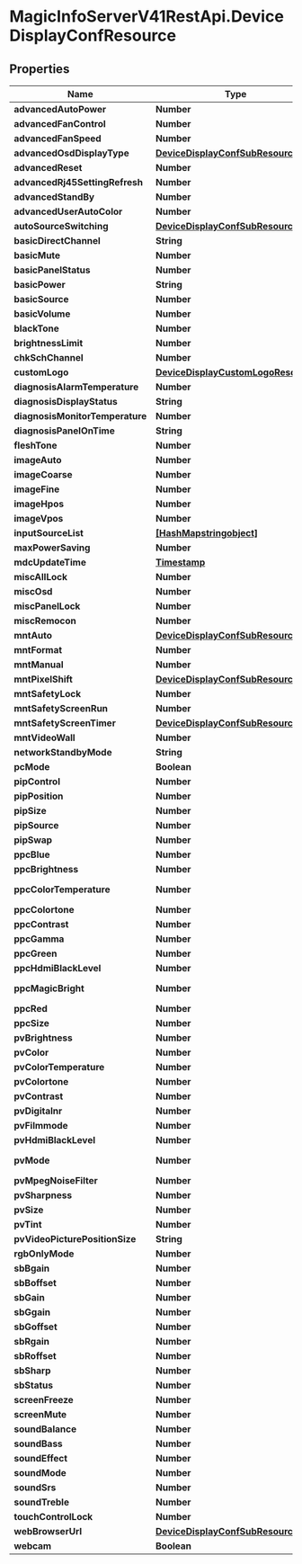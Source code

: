 # MagicInfoServerV41RestApi.DeviceDisplayConfResource

## Properties
Name | Type | Description | Notes
------------ | ------------- | ------------- | -------------
**advancedAutoPower** | **Number** |  | [optional] 
**advancedFanControl** | **Number** |  | [optional] 
**advancedFanSpeed** | **Number** |  | [optional] 
**advancedOsdDisplayType** | [**DeviceDisplayConfSubResource**](DeviceDisplayConfSubResource.md) |  | [optional] 
**advancedReset** | **Number** |  | [optional] 
**advancedRj45SettingRefresh** | **Number** |  | [optional] 
**advancedStandBy** | **Number** |  | [optional] 
**advancedUserAutoColor** | **Number** |  | [optional] 
**autoSourceSwitching** | [**DeviceDisplayConfSubResource**](DeviceDisplayConfSubResource.md) |  | [optional] 
**basicDirectChannel** | **String** | 1;chkAtvDtv(0:false, 1:true);chkAirCable(0:false, 1:true);tv_channel_major_channel;tv_channel_minor_channel[Channel] button on display list tab. (Modification is only allowed with TV or DTV inpusource | [optional] 
**basicMute** | **Number** | 0 : mute off | [optional] 
**basicPanelStatus** | **Number** | 0 : panel off | [optional] 
**basicPower** | **String** | 0 : power off | [optional] 
**basicSource** | **Number** | MagicInfo-Lite/S | [optional] 
**basicVolume** | **Number** | volume value | [optional] 
**blackTone** | **Number** |  | [optional] 
**brightnessLimit** | **Number** |  | [optional] 
**chkSchChannel** | **Number** |  | [optional] 
**customLogo** | [**DeviceDisplayCustomLogoResource**](DeviceDisplayCustomLogoResource.md) |  | [optional] 
**diagnosisAlarmTemperature** | **Number** |  | [optional] 
**diagnosisDisplayStatus** | **String** |  | [optional] 
**diagnosisMonitorTemperature** | **Number** |  | [optional] 
**diagnosisPanelOnTime** | **String** |  | [optional] 
**fleshTone** | **Number** |  | [optional] 
**imageAuto** | **Number** |  | [optional] 
**imageCoarse** | **Number** |  | [optional] 
**imageFine** | **Number** |  | [optional] 
**imageHpos** | **Number** |  | [optional] 
**imageVpos** | **Number** |  | [optional] 
**inputSourceList** | [**[HashMapstringobject]**](HashMapstringobject.md) |  | [optional] 
**maxPowerSaving** | **Number** |  | [optional] 
**mdcUpdateTime** | [**Timestamp**](Timestamp.md) |  | [optional] 
**miscAllLock** | **Number** |  | [optional] 
**miscOsd** | **Number** |  | [optional] 
**miscPanelLock** | **Number** |  | [optional] 
**miscRemocon** | **Number** |  | [optional] 
**mntAuto** | [**DeviceDisplayConfSubResource**](DeviceDisplayConfSubResource.md) |  | [optional] 
**mntFormat** | **Number** |  | [optional] 
**mntManual** | **Number** | 0~100 | [optional] 
**mntPixelShift** | [**DeviceDisplayConfSubResource**](DeviceDisplayConfSubResource.md) |  | [optional] 
**mntSafetyLock** | **Number** |  | [optional] 
**mntSafetyScreenRun** | **Number** |  | [optional] 
**mntSafetyScreenTimer** | [**DeviceDisplayConfSubResource**](DeviceDisplayConfSubResource.md) |  | [optional] 
**mntVideoWall** | **Number** |  | [optional] 
**networkStandbyMode** | **String** | N: not supported, 0: off, 1: on | [optional] 
**pcMode** | **Boolean** |  | [optional] 
**pipControl** | **Number** |  | [optional] 
**pipPosition** | **Number** |  | [optional] 
**pipSize** | **Number** |  | [optional] 
**pipSource** | **Number** |  | [optional] 
**pipSwap** | **Number** |  | [optional] 
**ppcBlue** | **Number** |  | [optional] 
**ppcBrightness** | **Number** | 0~100 | [optional] 
**ppcColorTemperature** | **Number** | if ppc_colortone not null - 253:254:35:255:45:0:55:1:65:2:75:3:85:4:95:5:105:6:115:7:125:8:135:9:145:16:155:160 - 2,800K:3,000K:3,500K:4,000K:4,500K:5,000K:5,500K:6,000K:6,500K:7,000K:7,500K:8,000K:8,500K:9,000K:9,500K:10,000K:10,500K:11,000K:11,500K:12,000K:12,500K:13,000K:13,500K:14,000K:14,500K:15,000K:15,500K:16,000K | [optional] 
**ppcColortone** | **Number** | if ppc_colortone not null - 1: cool1, 0: cool2, 2: normal, 3: warm1, 4: warm2, 80: off | [optional] 
**ppcContrast** | **Number** | 0~100 | [optional] 
**ppcGamma** | **Number** | 0: natural, 1: gammaMode1, 2: gammaMode2, 3: gammaMode3, 4: gammaMode4, 5: gammaMode5, 17: -1, 18: -2, 19: -3, 20: -4, 21: -5, 32: custom | [optional] 
**ppcGreen** | **Number** |  | [optional] 
**ppcHdmiBlackLevel** | **Number** | if Pv_hdmi_black_level value is null - 0: low, 1: normalelse 1: normal, 0: low | [optional] 
**ppcMagicBright** | **Number** | 16: entertainment, 17: internet, 18: text, 19: custom, 20: advertisement, 21: information, 22: calibration, 32: shopAndMall_video, 33: shopAndMall_text, 34: officeAndSchool_video, 35: officeAndSchool_text, 36: terminalAndStation_video, 37: terminalAndStation_text, 38: videowall_video, 39: videowall_text | [optional] 
**ppcRed** | **Number** |  | [optional] 
**ppcSize** | **Number** | 16: 16:9, 24: 4:3, 32: psize_original_ratio | [optional] 
**pvBrightness** | **Number** | 1~100 | [optional] 
**pvColor** | **Number** | 1~100 | [optional] 
**pvColorTemperature** | **Number** |  | [optional] 
**pvColortone** | **Number** | 80:off, 1: cool, 2:normal | [optional] 
**pvContrast** | **Number** | 1~100 | [optional] 
**pvDigitalnr** | **Number** | 1: on, 0: off, 2: mdc_medium, 3: mdc_high, 4: autho, 5: mdc_auto_visual | [optional] 
**pvFilmmode** | **Number** | 1: on, 0: off, 2: auto2, 3: mdc_cinema_smooth | [optional] 
**pvHdmiBlackLevel** | **Number** | if pv_hdmi_black_level value is null : not supported - 0: low, 1: normalelse 0: normal, 1: low, 2: auto | [optional] 
**pvMode** | **Number** | 0: dynamic, 1: mdc_pv_standard, 2: mdc_pv_movie, 3: custom, 4: mdc_pv_natural, 5: calibration, 32: shopAndMall_video, 33: shopAndMall_text, 34: officeAndSchool_video, 35: officeAndSchool_text, 36:terminalAndStation_video, 37: terminalAndStation_text, 38: videowall_video, 39: videowall_text | [optional] 
**pvMpegNoiseFilter** | **Number** |  | [optional] 
**pvSharpness** | **Number** | 1~100 | [optional] 
**pvSize** | **Number** | 1: 16:9, 4: zoom, 5: zoom1, 6: zoom2, 9: screen_fit_just_scan1, 11: 4:3,12: wide_fit, 49: wide_zoom, 13: custom, 14: mdc_smart_view1, 15: mdc_smart_view2, 32: psize_original_ratio | [optional] 
**pvTint** | **Number** | 1~100 | [optional] 
**pvVideoPicturePositionSize** | **String** |  | [optional] 
**rgbOnlyMode** | **Number** |  | [optional] 
**sbBgain** | **Number** | 0~255 | [optional] 
**sbBoffset** | **Number** | 0~255 | [optional] 
**sbGain** | **Number** | 0~255 | [optional] 
**sbGgain** | **Number** | 0~255 | [optional] 
**sbGoffset** | **Number** | 0~255 | [optional] 
**sbRgain** | **Number** | 0~255 | [optional] 
**sbRoffset** | **Number** | 0~255 | [optional] 
**sbSharp** | **Number** | 0~255 | [optional] 
**sbStatus** | **Number** |  | [optional] 
**screenFreeze** | **Number** |  | [optional] 
**screenMute** | **Number** |  | [optional] 
**soundBalance** | **Number** |  | [optional] 
**soundBass** | **Number** |  | [optional] 
**soundEffect** | **Number** |  | [optional] 
**soundMode** | **Number** | 0: mdc_sound_standard, 1: mdc_sound_music, 2: mdc_sound_movie, 3: mdc_sound_speech, 4: custom, 5: amplify | [optional] 
**soundSrs** | **Number** | 0: off, 1: on | [optional] 
**soundTreble** | **Number** |  | [optional] 
**touchControlLock** | **Number** |  | [optional] 
**webBrowserUrl** | [**DeviceDisplayConfSubResource**](DeviceDisplayConfSubResource.md) |  | [optional] 
**webcam** | **Boolean** |  | [optional] 


